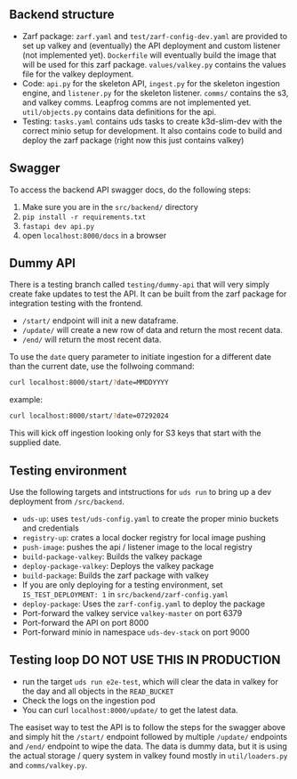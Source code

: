 ## Backend structure
* Zarf package: `zarf.yaml` and `test/zarf-config-dev.yaml` are provided to set up valkey and (eventually) the API deployment and custom listener (not implemented yet).  `Dockerfile` will eventually build the image that will be used for this zarf package. `values/valkey.py` contains the values file for the valkey deployment.
* Code: `api.py` for the skeleton API, `ingest.py` for the skeleton ingestion engine, and `listener.py` for the skeleton listener.  `comms/` contains the s3, and valkey comms.  Leapfrog comms are not implemented yet.  `util/objects.py` contains data definitions for the api.
* Testing: `tasks.yaml` contains uds tasks to create k3d-slim-dev with the correct minio setup for development.  It also contains code to build and deploy the zarf package (right now this just contains valkey)

## Swagger
To access the backend API swagger docs, do the following steps:
1. Make sure you are in the `src/backend/` directory
2. `pip install -r requirements.txt`
3. `fastapi dev api.py`
4. open `localhost:8000/docs` in a browser

## Dummy API
There is a testing branch called `testing/dummy-api` that will very simply create fake updates to test the API.  It can be built from the zarf package for integration testing with the frontend.
* `/start/` endpoint will init a new dataframe.
* `/update/` will create a new row of data and return the most recent data.
* `/end/` will return the most recent data.

To use the `date` query parameter to initiate ingestion for a different date than the current date, use the follwoing command:
```bash
curl localhost:8000/start/?date=MMDDYYYY
```
example:
```bash
curl localhost:8000/start/?date=07292024
```

This will kick off ingestion looking only for S3 keys that start with the supplied date.

## Testing environment
Use the following targets and intstructions for `uds run` to bring up a dev deployment from `/src/backend`.
* `uds-up`: uses `test/uds-config.yaml` to create the proper minio buckets and credentials
* `registry-up`: crates a local docker registry for local image pushing
* `push-image`: pushes the api / listener image to the local registry
* `build-package-valkey`: Builds the valkey package
* `deploy-package-valkey`: Deploys the valkey package
* `build-package`: Builds the zarf package with valkey
* If you are only deploying for a testing environment, set `IS_TEST_DEPLOYMENT: 1` in `src/backend/zarf-config.yaml`
* `deploy-package`: Uses the `zarf-config.yaml` to deploy the package
* Port-forward the valkey service `valkey-master` on port 6379
* Port-forward the API on port 8000
* Port-forward minio in namespace `uds-dev-stack` on port 9000

## Testing loop DO NOT USE THIS IN PRODUCTION
* run the target `uds run e2e-test`, which will clear the data in valkey for the day and all objects in the `READ_BUCKET`
* Check the logs on the ingestion pod
* You can curl `localhost:8000/update/` to get the latest data.

The easiset way to test the API is to follow the steps for the swagger above and simply hit the `/start/` endpoint followed by multiple `/update/` endpoints and `/end/` endpoint to wipe the data.  The data is dummy data, but it is using the actual storage / query system in valkey found mostly in `util/loaders.py` and `comms/valkey.py`.